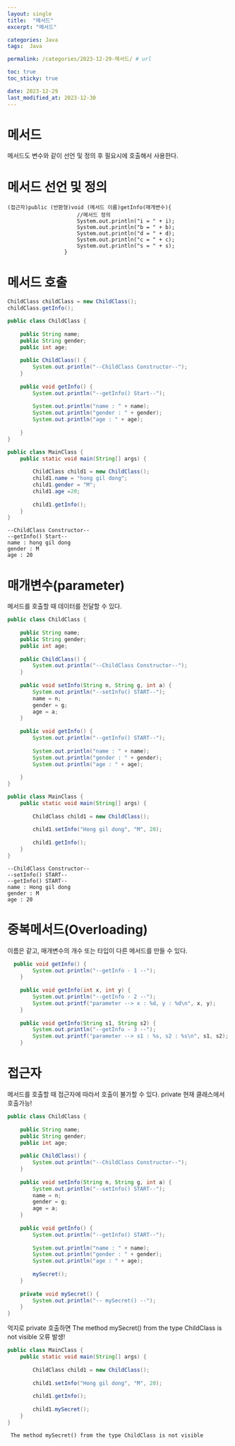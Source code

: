 ```yaml
---
layout: single
title:  "메서드"
excerpt: "메서드"

categories: Java
tags:  Java

permalink: /categories/2023-12-29-메서드/ # url

toc: true
toc_sticky: true

date: 2023-12-29
last_modified_at: 2023-12-30
---
```


# 메서드
메서드도 변수와 같이 선언 및 정의 후 필요시에 호출해서 사용한다.

# 메서드 선언 및 정의 
```
(접근자)public (반환형)void (메서드 이름)getInfo(매개변수){
                      //메서드 정의
                      System.out.println("i = " + i);
                      System.out.println("b = " + b);
                      System.out.println("d = " + d);
                      System.out.println("c = " + c);
                      System.out.println("s = " + s);
                  }
```
# 메서드 호출 
```Java
ChildClass childClass = new ChildClass();
childClass.getInfo();
```

```Java
public class ChildClass {
	
	public String name;
	public String gender;
	public int age;
	
	public ChildClass() {
		System.out.println("--ChildClass Constructor--");
	}
	
	public void getInfo() {
		System.out.println("--getInfo() Start--");
		
		System.out.println("name : " + name);
		System.out.println("gender : " + gender);
		System.out.println("age : " + age);
		
	}
}
```
```Java
public class MainClass {
	public static void main(String[] args) {
		
		ChildClass child1 = new ChildClass();
		child1.name = "hong gil dong";
		child1.gender = "M";
		child1.age =20;
		
		child1.getInfo();
	}
}
```
    --ChildClass Constructor--
    --getInfo() Start--
    name : hong gil dong
    gender : M
    age : 20

# 매개변수(parameter)
메서드를 호출할 때 데이터를 전달할 수 있다.
```Java
public class ChildClass {
	
	public String name;
	public String gender;
	public int age;
	
	public ChildClass() {
		System.out.println("--ChildClass Constructor--");
	}
	
	public void setInfo(String n, String g, int a) {
		System.out.println("--setInfo() START--");
		name = n;
		gender = g;
		age = a;
	}
	
	public void getInfo() {
		System.out.println("--getInfo() START--");
		
		System.out.println("name : " + name);
		System.out.println("gender : " + gender);
		System.out.println("age : " + age);
		
	}
}
```
```Java
public class MainClass {
	public static void main(String[] args) {
		
		ChildClass child1 = new ChildClass();
		
		child1.setInfo("Hong gil dong", "M", 20);
		
		child1.getInfo();
	}
}
```
    --ChildClass Constructor--
    --setInfo() START--
    --getInfo() START--
    name : Hong gil dong
    gender : M
    age : 20

# 중복메서드(Overloading)
이름은 같고, 매개변수의 개수 또는 타입이 다른 메서드를 만들 수 있다.

```Java
  public void getInfo() {
  		System.out.println("--getInfo - 1 --");
  	}
	
	public void getInfo(int x, int y) {
		System.out.println("--getInfo - 2 --");
		System.out.printf("parameter --> x : %d, y : %d\n", x, y);
	}
	
	public void getInfo(String s1, String s2) {
		System.out.println("--getInfo - 3 --");
		System.out.printf("parameter --> s1 : %s, s2 : %s\n", s1, s2);
	}
```

# 접근자
메서드를 호출할 때 접근자에 따라서 호출이 불가할 수 있다.
private 현재 클래스에서 호출가능!

```Java
public class ChildClass {
	
	public String name;
	public String gender;
	public int age;
	
	public ChildClass() {
		System.out.println("--ChildClass Constructor--");
	}
	
	public void setInfo(String n, String g, int a) {
		System.out.println("--setInfo() START--");
		name = n;
		gender = g;
		age = a;
	}
	
	public void getInfo() {
		System.out.println("--getInfo() START--");
		
		System.out.println("name : " + name);
		System.out.println("gender : " + gender);
		System.out.println("age : " + age);
		
		mySecret();
	}
	
	private void mySecret() {
		System.out.println("-- mySecret() --");
	}
}
```
억지로 private 호출하면 The method mySecret() from the type ChildClass is not visible 오류 발생!
```Java
public class MainClass {
	public static void main(String[] args) {
		
		ChildClass child1 = new ChildClass();
		
		child1.setInfo("Hong gil dong", "M", 20);
		
		child1.getInfo();
		
		child1.mySecret();
	}
}
```
     The method mySecret() from the type ChildClass is not visible
